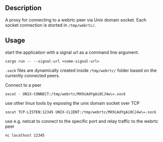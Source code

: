 ## Description
A proxy for connecting to a webrtc peer via Unix domain socket. Each socket connection is storted in `/tmp/webrtc/`.

## Usage
start the application with a signal url as a command line argument.
```
cargo run -- --signal-url <some-signal-url>
```
`.sock` files are dynamically created inside `/tmp/webrtc/` folder based on the currently connected peers. 

Connect to a peer
```
socat - UNIX-CONNECT:/tmp/webrtc/MX9iAdYgAi0CJ4w\=.sock
```
use other linux tools by exposing the unix domain socket over TCP
```
socat TCP-LISTEN:12345 UNIX-CLIENT:/tmp/webrtc/MX9iAdYgAi0CJ4w\=.sock
```
use e.g. netcat to connect to the specific port and relay traffic to the webrtc peer
```
nc localhost 12345
```
